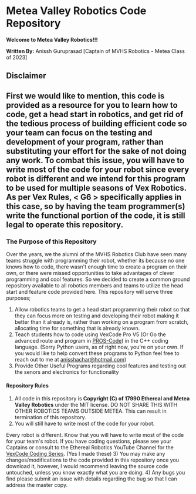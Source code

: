 # Metea Valley Robotics Code Repository

**Welcome to Metea Valley Robotics!!!**

**Written By:** Anissh Guruprasad \[Captain of MVHS Robotics - Metea Class of 2023\]

## Disclaimer

First we would like to mention, this code is provided as a resource for you to learn how to code, get a head start in robotics, and get rid of the tedious process of building efficient code so your team can focus on the testing and development of your program, rather than substituting your effort for the sake of not doing any work. To combat this issue, you will have to write most of the code for your robot since every robot is different and we intend for this program to be used for multiple seasons of Vex Robotics.
As per Vex Rules, **\< G6 \>** specifically applies in this case, so by having the team programmer(s) write the functional portion of the code, it is still legal to operate this repository.
---

### The Purpose of this Repository
Over the years, we the alumni of the MVHS Robotics Club have seen many teams struggle with programming their robot, whether its because no one knows how to code, there wasn't enough time to create a program on their own, or there were missed opportunities to take advantages of clever programming and cool features. So we decided to create a common ground repository available to all robotics members and teams to utilize the head start and feature code provided here. This repository will serve three purposes;

1) Allow robotics teams to get a head start programming their robot so that they can focus more on testing and developing their robot making it better than it already is, rather than working on a program from scratch, allocating time for something that is already known.
2) Teach students how to code using VexCode Pro V5 (Or Go the advanced route and program in [PROS-Code](https://pros.cs.purdue.edu/)) in the C++ coding language. (Sorry Python users, as of right now, you're on your own. If you would like to help convert these programs to Python feel free to reach out to me at [anisshachar@hotmail.com](mailto:anisshachar@hotmail.com))
3) Provide Other Useful Programs regarding cool features and testing out the senors and electronics for functionality

#### Repository Rules
1) All code in this repository is **Copyright (C) of 17990 Ethereal and Metea Valley Robotics** under the MIT license. DO NOT SHARE THIS WITH OTHER ROBOTICS TEAMS OUTSIDE METEA. This can result in termination of this repository.
2) You will still have to write most of the code for your robot.

 Every robot is different. Know that you will have to write most of the code for your team's robot. If you have coding questions, please see your Captains or consult to the Ethereal Robotics YouTube Channel for the [VexCode Coding Series](https://www.youtube.com/@etherealrobotics7005). (Yes I made these)
3) You may make any changes/modifications to the code provided in this repository once you download it, however, I would recommend leaving the source code untouched, unless you know exactly what you are doing.
4) Any bugs you find please submit an issue with details regarding the bug so that I can address the master copy.
